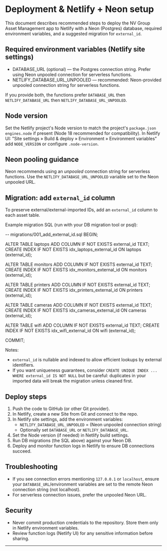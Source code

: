 # Deployment & Netlify + Neon setup

This document describes recommended steps to deploy the NV Group Asset Management app to Netlify with a Neon (Postgres) database, required environment variables, and a suggested migration for `external_id`.

## Required environment variables (Netlify site settings)
- DATABASE_URL (optional) — the Postgres connection string. Prefer using Neon unpooled connection for serverless functions.
- NETLIFY_DATABASE_URL_UNPOOLED — recommended: Neon-provided unpooled connection string for serverless functions.

If you provide both, the functions prefer `DATABASE_URL` then `NETLIFY_DATABASE_URL` then `NETLIFY_DATABASE_URL_UNPOOLED`.

## Node version
Set the Netlify project's Node version to match the project's `package.json` `engines.node` if present (Node 18 recommended for compatibility). In Netlify UI: "Site settings » Build & deploy » Environment » Environment variables" add `NODE_VERSION` or configure `.node-version`.

## Neon pooling guidance
Neon recommends using an *unpooled* connection string for serverless functions. Use the `NETLIFY_DATABASE_URL_UNPOOLED` variable set to the Neon unpooled URL.

## Migration: add `external_id` column
To preserve external/external-imported IDs, add an `external_id` column to each asset table.

Example migration SQL (run with your DB migration tool or psql):

-- migrations/001_add_external_id.sql
BEGIN;

ALTER TABLE laptops ADD COLUMN IF NOT EXISTS external_id TEXT;
CREATE INDEX IF NOT EXISTS idx_laptops_external_id ON laptops (external_id);

ALTER TABLE monitors ADD COLUMN IF NOT EXISTS external_id TEXT;
CREATE INDEX IF NOT EXISTS idx_monitors_external_id ON monitors (external_id);

ALTER TABLE printers ADD COLUMN IF NOT EXISTS external_id TEXT;
CREATE INDEX IF NOT EXISTS idx_printers_external_id ON printers (external_id);

ALTER TABLE cameras ADD COLUMN IF NOT EXISTS external_id TEXT;
CREATE INDEX IF NOT EXISTS idx_cameras_external_id ON cameras (external_id);

ALTER TABLE wifi ADD COLUMN IF NOT EXISTS external_id TEXT;
CREATE INDEX IF NOT EXISTS idx_wifi_external_id ON wifi (external_id);

COMMIT;

Notes:
- `external_id` is nullable and indexed to allow efficient lookups by external identifiers.
- If you want uniqueness guarantees, consider `CREATE UNIQUE INDEX ... WHERE external_id IS NOT NULL` but be careful: duplicates in your imported data will break the migration unless cleaned first.

## Deploy steps
1. Push the code to GitHub (or other Git provider).
2. In Netlify, create a new Site from Git and connect to the repo.
3. In Netlify site settings, add the environment variables:
   - `NETLIFY_DATABASE_URL_UNPOOLED` = (Neon unpooled connection string)
   - Optionally set `DATABASE_URL` or `NETLIFY_DATABASE_URL`.
4. Set the Node version (if needed) in Netlify build settings.
5. Run DB migrations (the SQL above) against your Neon DB.
6. Deploy and monitor function logs in Netlify to ensure DB connections succeed.

## Troubleshooting
- If you see connection errors mentioning `127.0.0.1` or `localhost`, ensure your `DATABASE_URL`/environment variables are set to the remote Neon connection string (not localhost).
- For serverless connection issues, prefer the unpooled Neon URL.

## Security
- Never commit production credentials to the repository. Store them only in Netlify environment variables.
- Review function logs (Netlify UI) for any sensitive information before sharing.

---
